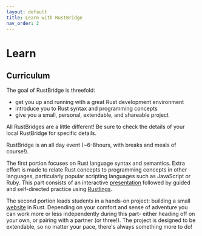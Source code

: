 ```yaml
---
layout: default
title: Learn with RustBridge
nav_order: 2
---
```


# Learn

## Curriculum

The goal of RustBridge is threefold:

- get you up and running with a great Rust development environment
- introduce you to Rust syntax and programming concepts
- give you a small, personal, extendable, and shareable project

All RustBridges are a little different! Be sure to check the details of your local RustBridge for specific details.

RustBridge is an all day event (~6-8hours, with breaks and meals of course!).

The first portion focuses on Rust language syntax and semantics. Extra effort is made to relate Rust concepts to programming concepts in other languages, particularly popular scripting languages such as JavaScript or Ruby. This part consists of an interactive [presentation](https://rustbridge.github.io/a-very-brief-intro-to-rust/) followed by guided and self-directed practice using [Rustlings](https://github.com/rust-lang/rustlings).

The second portion leads students in a hands-on project: building a small [website](https://rust-together.herokuapp.com/) in Rust. Depending on your comfort and sense of adventure you can work more or less independently during this part- either heading off on your own, or pairing with a partner (or three!). The project is designed to be extendable, so no matter your pace, there's always something more to do!
